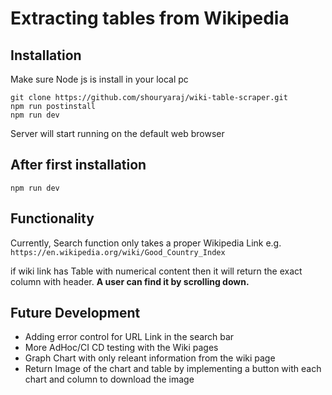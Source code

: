 
# Extracting tables from Wikipedia
## Installation
Make sure Node js is install in your local pc
```
git clone https://github.com/shouryaraj/wiki-table-scraper.git
npm run postinstall
npm run dev
```
Server will start running on the default web browser

## After first installation 
```
npm run dev 
```

## Functionality 
Currently, Search function only takes a proper Wikipedia Link e.g.
`https://en.wikipedia.org/wiki/Good_Country_Index` 

if wiki link has Table with numerical content then it will return the exact column with header. **A user can find it by scrolling down.**


## Future Development
+ Adding error control for URL Link in the search bar
+ More AdHoc/CI CD testing with the Wiki pages
+ Graph Chart with only releant information from the wiki page
+ Return Image of the chart and table by implementing a button with each chart and column to download the image
